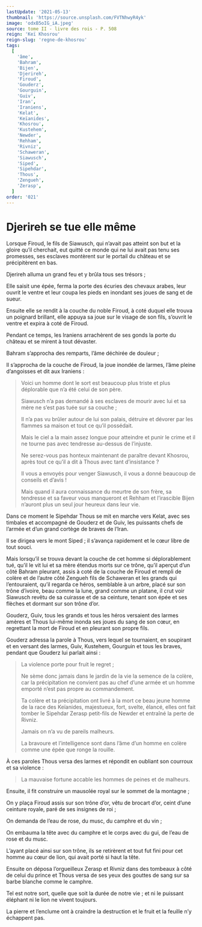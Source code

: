 ```yaml
---
lastUpdate: '2021-05-13'
thumbnail: 'https://source.unsplash.com/FVTNhwyR4yk'
image: 'odxB5oIG_iA.jpeg'
source: tome II - livre des rois - P. 508
reign: 'Keï Khosrou'
reign-slug: 'regne-de-khosrou'
tags:
  [
    'âme',
    'Bahram',
    'Bijen',
    'Djerireh',
    'Firoud',
    'Gouderz',
    'Gourguin',
    'Guiv',
    'Iran',
    'Iraniens',
    'Kelat',
    'Keïanides',
    'Khosrou',
    'Kustehem',
    'Newder',
    'Rehham',
    'Rivniz',
    'Schaweran',
    'Siawusch',
    'Siped',
    'Sipehdar',
    'Thous',
    'Zengueh',
    'Zerasp',
  ]
order: '021'
---
```


# Djerireh se tue elle même

Lorsque Firoud, le fils de Siawusch, qui n’avait pas atteint son but et la gloire qu’il cherchait, eut quitté ce monde qui ne lui avait pas tenu ses promesses, ses esclaves montèrent sur le portail du château et se précipitèrent en bas.

Djerireh alluma un grand feu et y brûla tous ses trésors ;

Elle saisit une épée, ferma la porte des écuries des chevaux arabes, leur ouvrit le ventre et leur coupa les pieds en inondant ses joues de sang et de sueur.

Ensuite elle se rendit à la couche du noble Firoud, à coté duquel elle trouva un poignard brillant, elle appuya sa joue sur le visage de son fils, s’ouvrit le ventre et expira à coté de Firoud.

Pendant ce temps, les Iraniens arrachèrent de ses gonds la porte du château et se mirent à tout dévaster.

Bahram s’approcha des remparts, l’âme déchirée de douleur ;

Il s’approcha de la couche de Firoud, la joue inondée de larmes, l’âme pleine d’angoisses et dit aux Iraniens :

> Voici un homme dont le sort est beaucoup plus triste et plus déplorable que n’a été celui de son père.
>
> Siawusch n’a pas demandé à ses esclaves de mourir avec lui et sa mère ne s’est pas tuée sur sa couche ;
>
> Il n’a pas vu brûler autour de lui son palais, détruire et dévorer par les flammes sa maison et tout ce qu’il possédait.
>
> Mais le ciel a la main assez longue pour atteindre et punir le crime et il ne tourne pas avec tendresse au-dessus de l’injuste.
>
> Ne serez-vous pas honteux maintenant de paraître devant Khosrou, après tout ce qu’il a dit à Thous avec tant d’insistance ?
>
> Il vous a envoyés pour venger Siawusch, il vous a donné beaucoup de conseils et d’avis !
>
> Mais quand il aura connaissance du meurtre de son frère, sa tendresse et sa faveur vous manqueront et Rehham et l’irascible Bijen n’auront plus un seul jour heureux dans leur vie.

Dans ce moment le Sipehdar Thous se mit en marche vers Kelat, avec ses timbales et accompagné de Gouderz et de Guiv, les puissants chefs de l’armée et d’un grand cortège de braves de l’Iran.

Il se dirigea vers le mont Siped ; il s’avança rapidement et le cœur libre de tout souci.

Mais lorsqu’il se trouva devant la couche de cet homme si déplorablement tué, qu’il le vit lui et sa mère étendus morts sur ce trône, qu’il aperçut d’un côté Bahram pleurant, assis à coté de la couche de Firoud et rempli de colère et de l’autre côté Zengueh fils de Schaweran et les grands qui l’entouraient, qu’il regarda ce héros, semblable à un arbre, placé sur son trône d’ivoire, beau comme la lune, grand comme un platane, il crut voir Siawusch revêtu de sa cuirasse et de sa ceinture, tenant son épée et ses flèches et dormant sur son trône d’or.

Gouderz, Guiv, tous les grands et tous les héros versaient des larmes amères et Thous lui-même inonda ses joues du sang de son cœur, en regrettant la mort de Firoud et en pleurant son propre fils.

Gouderz adressa la parole à Thous, vers lequel se tournaient, en soupirant et en versant des larmes, Guiv, Kustehem, Gourguin et tous les braves, pendant que Gouderz lui parlait ainsi :

> La violence porte pour fruit le regret ;
>
> Ne sème donc jamais dans le jardin de la vie la semence de la colère, car la précipitation ne convient pas au chef d’une armée et un homme emporté n’est pas propre au commandement.
>
> Ta colère et ta précipitation ont livré à la mort ce beau jeune homme de la race des Keïanides, majestueux, fort, svelte, élancé, elles ont fait tomber le Sipehdar Zerasp petit-fils de Newder et entraîné la perte de Rivniz.
>
> Jamais on n’a vu de pareils malheurs.
>
> La bravoure et l’intelligence sont dans l’âme d’un homme en colère comme une épée que ronge la rouille.

À ces paroles Thous versa des larmes et répondit en oubliant son courroux et sa violence :

> La mauvaise fortune accable les hommes de peines et de malheurs.

Ensuite, il fit construire un mausolée royal sur le sommet de la montagne ;

On y plaça Firoud assis sur son trône d’or, vêtu de brocart d’or, ceint d’une ceinture royale, paré de ses insignes de roi ;

On demanda de l’eau de rose, du musc, du camphre et du vin ;

On embauma la tête avec du camphre et le corps avec du gui, de l’eau de rose et du musc.

L’ayant placé ainsi sur son trône, ils se retirèrent et tout fut fini pour cet homme au cœur de lion, qui avait porté si haut la tête.

Ensuite on déposa l’orgueilleux Zerasp et Rivniz dans des tombeaux à côté de celui du prince et Thous versa de ses yeux des gouttes de sang sur sa barbe blanche comme le camphre.

Tel est notre sort, quelle que soit la durée de notre vie ; et ni le puissant éléphant ni le lion ne vivent toujours.

La pierre et l’enclume ont à craindre la destruction et le fruit et la feuille n’y échappent pas.
